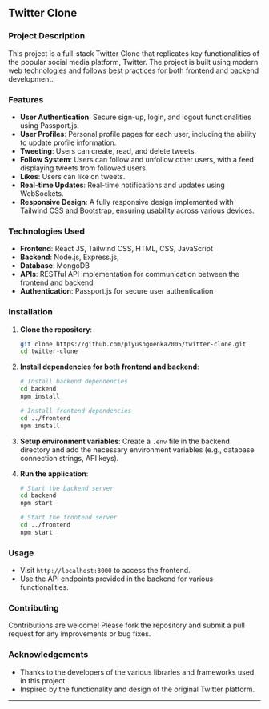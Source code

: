 ## Twitter Clone

### Project Description

This project is a full-stack Twitter Clone that replicates key functionalities of the popular social media platform, Twitter. The project is built using modern web technologies and follows best practices for both frontend and backend development.

### Features

- **User Authentication**: Secure sign-up, login, and logout functionalities using Passport.js.
- **User Profiles**: Personal profile pages for each user, including the ability to update profile information.
- **Tweeting**: Users can create, read, and delete tweets.
- **Follow System**: Users can follow and unfollow other users, with a feed displaying tweets from followed users.
- **Likes**: Users can like on tweets.
- **Real-time Updates**: Real-time notifications and updates using WebSockets.
- **Responsive Design**: A fully responsive design implemented with Tailwind CSS and Bootstrap, ensuring usability across various devices.

### Technologies Used

- **Frontend**: React JS, Tailwind CSS, HTML, CSS, JavaScript
- **Backend**: Node.js, Express.js,
- **Database**: MongoDB
- **APIs**: RESTful API implementation for communication between the frontend and backend
- **Authentication**: Passport.js for secure user authentication

### Installation

1. **Clone the repository**:
   ```bash
   git clone https://github.com/piyushgoenka2005/twitter-clone.git
   cd twitter-clone
   ```

2. **Install dependencies for both frontend and backend**:
   ```bash
   # Install backend dependencies
   cd backend
   npm install

   # Install frontend dependencies
   cd ../frontend
   npm install
   ```

3. **Setup environment variables**: Create a `.env` file in the backend directory and add the necessary environment variables (e.g., database connection strings, API keys).

4. **Run the application**:
   ```bash
   # Start the backend server
   cd backend
   npm start

   # Start the frontend server
   cd ../frontend
   npm start
   ```

### Usage

- Visit `http://localhost:3000` to access the frontend.
- Use the API endpoints provided in the backend for various functionalities.

### Contributing

Contributions are welcome! Please fork the repository and submit a pull request for any improvements or bug fixes.

### Acknowledgements

- Thanks to the developers of the various libraries and frameworks used in this project.
- Inspired by the functionality and design of the original Twitter platform.

---
